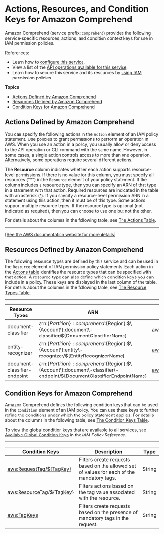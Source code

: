 # Actions, Resources, and Condition Keys for Amazon Comprehend<a name="list_amazoncomprehend"></a>

Amazon Comprehend \(service prefix: `comprehend`\) provides the following service\-specific resources, actions, and condition context keys for use in IAM permission policies\.

References:
+ Learn how to [configure this service](https://docs.aws.amazon.com/comprehend/latest/dg/)\.
+ View a list of the [API operations available for this service](https://docs.aws.amazon.com/comprehend/latest/dg/)\.
+ Learn how to secure this service and its resources by [using IAM](https://docs.aws.amazon.com/comprehend/latest/dg/auth-and-access-control.html) permission policies\.

**Topics**
+ [Actions Defined by Amazon Comprehend](#amazoncomprehend-actions-as-permissions)
+ [Resources Defined by Amazon Comprehend](#amazoncomprehend-resources-for-iam-policies)
+ [Condition Keys for Amazon Comprehend](#amazoncomprehend-policy-keys)

## Actions Defined by Amazon Comprehend<a name="amazoncomprehend-actions-as-permissions"></a>

You can specify the following actions in the `Action` element of an IAM policy statement\. Use policies to grant permissions to perform an operation in AWS\. When you use an action in a policy, you usually allow or deny access to the API operation or CLI command with the same name\. However, in some cases, a single action controls access to more than one operation\. Alternatively, some operations require several different actions\.

The **Resource** column indicates whether each action supports resource\-level permissions\. If there is no value for this column, you must specify all resources \("\*"\) in the `Resource` element of your policy statement\. If the column includes a resource type, then you can specify an ARN of that type in a statement with that action\. Required resources are indicated in the table with an asterisk \(\*\)\. If you specify a resource\-level permission ARN in a statement using this action, then it must be of this type\. Some actions support multiple resource types\. If the resource type is optional \(not indicated as required\), then you can choose to use one but not the other\.

For details about the columns in the following table, see [The Actions Table](reference_policies_actions-resources-contextkeys.md#actions_table)\.


****  
[\[See the AWS documentation website for more details\]](http://docs.aws.amazon.com/IAM/latest/UserGuide/list_amazoncomprehend.html)

## Resources Defined by Amazon Comprehend<a name="amazoncomprehend-resources-for-iam-policies"></a>

The following resource types are defined by this service and can be used in the `Resource` element of IAM permission policy statements\. Each action in the [Actions table](#amazoncomprehend-actions-as-permissions) identifies the resource types that can be specified with that action\. A resource type can also define which condition keys you can include in a policy\. These keys are displayed in the last column of the table\. For details about the columns in the following table, see [The Resource Types Table](reference_policies_actions-resources-contextkeys.md#resources_table)\.


****  

| Resource Types | ARN | Condition Keys | 
| --- | --- | --- | 
|   document\-classifier  |  arn:$\{Partition\}:comprehend:$\{Region\}:$\{Account\}:document\-classifier/$\{DocumentClassifierName\}  |   [ aws:ResourceTag/$\{TagKey\} ](#amazoncomprehend-aws_ResourceTag___TagKey_)   | 
|   entity\-recognizer  |  arn:$\{Partition\}:comprehend:$\{Region\}:$\{Account\}:entity\-recognizer/$\{EntityRecognizerName\}  |   [ aws:ResourceTag/$\{TagKey\} ](#amazoncomprehend-aws_ResourceTag___TagKey_)   | 
|   document\-classifier\-endpoint  |  arn:$\{Partition\}:comprehend:$\{Region\}:$\{Account\}:document\-classifier\-endpoint/$\{DocumentClassifierEndpointName\}  |   [ aws:ResourceTag/$\{TagKey\} ](#amazoncomprehend-aws_ResourceTag___TagKey_)   | 

## Condition Keys for Amazon Comprehend<a name="amazoncomprehend-policy-keys"></a>

Amazon Comprehend defines the following condition keys that can be used in the `Condition` element of an IAM policy\. You can use these keys to further refine the conditions under which the policy statement applies\. For details about the columns in the following table, see [The Condition Keys Table](reference_policies_actions-resources-contextkeys.md#context_keys_table)\.

To view the global condition keys that are available to all services, see [Available Global Condition Keys](reference_policies_condition-keys.html#AvailableKeys) in the *IAM Policy Reference*\.


****  

| Condition Keys | Description | Type | 
| --- | --- | --- | 
|   [ aws:RequestTag/$\{TagKey\} ](https://docs.aws.amazon.com/IAM/latest/UserGuide/reference_policies_condition-keys.html#condition-keys-globally-available)  | Filters create requests based on the allowed set of values for each of the mandatory tags\. | String | 
|   [ aws:ResourceTag/$\{TagKey\} ](https://docs.aws.amazon.com/IAM/latest/UserGuide/reference_policies_condition-keys.html#condition-keys-globally-available)  | Filters actions based on the tag value associated with the resource\. | String | 
|   [ aws:TagKeys ](https://docs.aws.amazon.com/IAM/latest/UserGuide/reference_policies_condition-keys.html#condition-keys-globally-available)  | Filters create requests based on the presence of mandatory tags in the request\. | String | 